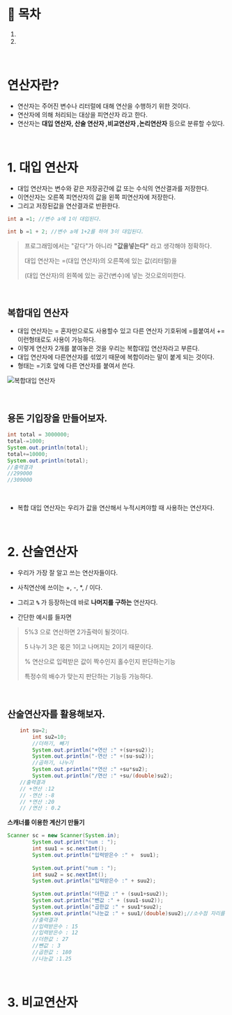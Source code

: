 # 🔖 목차

1.
2.

<br/>

# 연산자란?

  - 연산자는 주어진 변수나 리터럴에 대해 연산을 수행하기 위한 것이다.
  - 연산자에 의해 처리되는 대상을 피연산자 라고 한다.
  - 연산자는 **대입 연산자, 산술 연산자 ,비교연산자 ,논리연산자** 등으로 분류할 수있다.

<br/>

# 1. 대입 연산자

  - 대입 연산자는 변수와 같은 저장공간에 값 또는 수식의 연산결과를 저장한다.
  - 이연산자는 오른쪽 피연산자의 값을 왼쪽 피연산자에 저장한다.
  - 그리고 저장된값을 연산결과로 반환한다.

```java
int a =1; //변수 a에 1이 대입된다.

int b =1 + 2; //변수 a에 1+2를 하여 3이 대입된다.
```

 > 프로그래밍에서는 "같다"가 아니라 **"값을넣는다"** 라고 생각해야 정확하다.
 > 
 > 대입 연산자는 =(대입 연산자)의 오른쪽에 있는 값(리터럴)을
 > 
 > (대입 연산자)의 왼쪽에 있는 공간(변수)에 넣는 것으로의미한다.

<br/>

## 복합대입 연산자

  - 대입 연산자는 = 혼자만으로도 사용할수 있고 다른 연산자 기호뒤에 =를붙여서 += 이런형태로도 사용이 가능하다.
  - 이렇게 연산자 2개를 붙여놓은 것을 우리는 복합대입 연산자라고 부른다.
  - 대입 연산자에 다른연산자를 섞었기 때문에 복합이라는 말이 붙게 되는 것이다.
  - 형태는 =기호 앞에 다른 연산자를 붙여서 쓴다.

 ![복합대입 연산자](https://user-images.githubusercontent.com/126074577/222756816-2bf390a7-dbd3-4b5a-8bc5-cb9219281dfc.png)
 
 <br/>
 
 
## 용돈 기입장을 만들어보자.

```java
int total = 3000000;
total-=1000;
System.out.println(total);
total+=10000;
System.out.println(total);
//출력결과
//299000
//309000
```
<br/>

- 복합 대입 연산자는 우리가 값을 연산해서 누적시켜야할 때 사용하는 연산자다.

<br/>

# 2. 산술연산자

  - 우리가 가장 잘 알고 쓰는 연산자들이다.
  - 사칙연산에 쓰이는 +, -, *, / 이다.
  - 그리고 <code><strong>%</code></strong> 가 등장하는데 바로 **나머지를 구하는** 연산자다.

  - 간단한 예시를 들자면
  > 5%3 으로 연산하면 2가출력이 될것이다.
  > 
  > 5 나누기 3은 몫은 1이고 나머지는 2이기 때문이다.
  > 
  > % 연산으로 입력받은 값이 짝수인지 홀수인지 판단하는기능
  > 
  > 특정수의 배수가 맞는지 판단하는 기능등 가능하다.

<br/>

  ## 산술연산자를 활용해보자.

```java
    int su=2;
		int su2=10;
		//더하기, 빼기
		System.out.println("+연산 :" +(su+su2));
		System.out.println("-연산 :" +(su-su2));
		//곱하기, 나누기
		System.out.println("*연산 :" +su*su2);
		System.out.println("/연산 :" +su/(double)su2);
    //출력결과
    // +연산 :12
    // -연산 :-8
    // *연산 :20
    // /연산 : 0.2
```

**스캐너를 이용한 계산기 만들기**
```java
Scanner sc = new Scanner(System.in);
		System.out.print("num : ");
		int suu1 = sc.nextInt();
		System.out.println("입력받은수 :" +  suu1);
		
		System.out.print("num : ");
		int suu2 = sc.nextInt();
		System.out.println("입력받은수 :" + suu2);
		
		System.out.println("더한값 :" + (suu1+suu2));
		System.out.println("뺀값 :" + (suu1-suu2));
		System.out.println("곱한값 :" + suu1*suu2);
		System.out.println("나눈값 :" + suu1/(double)suu2);//소수점 자리를 나타내기위해 둘중하나를 더블로 강제타입변환
		//출력결과
		//입력받은수 : 15
		//입력받은수 : 12
		//더한값 : 27
		//뺀값 : 3
		//곱한값 : 180
		//나눈값 :1.25
```

<br/>
		

# 3. 비교연산자




  

  
 
 

